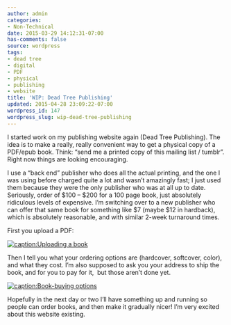 ```yaml
---
author: admin
categories:
- Non-Technical
date: 2015-03-29 14:12:31-07:00
has-comments: false
source: wordpress
tags:
- dead tree
- digital
- PDF
- physical
- publishing
- website
title: 'WIP: Dead Tree Publishing'
updated: 2015-04-28 23:09:22-07:00
wordpress_id: 147
wordpress_slug: wip-dead-tree-publishing
---
```

I started work on my publishing website again (Dead Tree Publishing). The idea is to make a really, really convenient way to get a physical copy of a PDF/epub book. Think: “send me a printed copy of this mailing list / tumblr”. Right now things are looking encouraging.

I use a “back end” publisher who does all the actual printing, and the one I was using before charged quite a lot and wasn’t amazingly fast; I just used them because they were the only publisher who was at all up to date. Seriously, order of $100 – $200 for a 100 page book, just absolutely ridiculous levels of expensive. I’m switching over to a new publisher who can offer that same book for something like $7 (maybe $12 in hardback), which is absolutely reasonable, and with similar 2-week turnaround times.

First you upload a PDF:

[![caption:Uploading a book](../wp-content/uploads/2015/03/2-300x90.jpg)](../wp-content/uploads/2015/03/1.jpg)

Then I tell you what your ordering options are (hardcover, softcover, color), and what they cost. I’m also supposed to ask you your address to ship the book, and for you to pay for it,  but those aren’t done yet.

[![caption:Book-buying options](../wp-content/uploads/2015/03/1-300x254.jpg)](../wp-content/uploads/2015/03/1.jpg)

Hopefully in the next day or two I’ll have something up and running so people can order books, and then make it gradually nicer! I’m very excited about this website existing.
